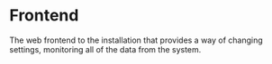 # Frontend

The web frontend to the installation that provides a way of changing settings, monitoring all of the data from the system.